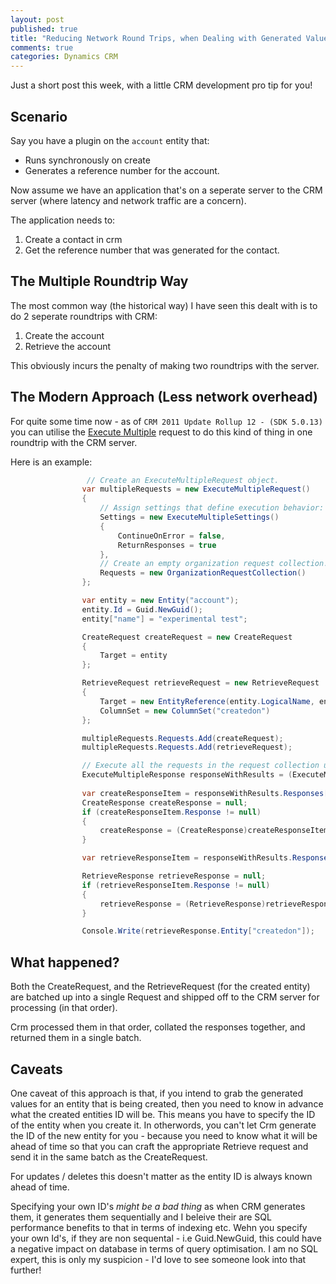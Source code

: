 ```yaml
---
layout: post
published: true
title: "Reducing Network Round Trips, when Dealing with Generated Values."
comments: true
categories: Dynamics CRM
---
```


Just a short post this week, with a little CRM development pro tip for you!

## Scenario
Say you have a plugin on the `account` entity that:

- Runs synchronously on create
- Generates a reference number for the account.

Now assume we have an application that's on a seperate server to the CRM server (where latency and network traffic are a concern).

The application needs to:

1. Create a contact in crm
2. Get the reference number that was generated for the contact.

## The Multiple Roundtrip Way
The most common way (the historical way) I have seen this dealt with is to do 2 seperate roundtrips with CRM:

1. Create the account
2. Retrieve the account

This obviously incurs the penalty of making two roundtrips with the server.

## The Modern Approach (Less network overhead)
For quite some time now - as of `CRM 2011 Update Rollup 12 - (SDK 5.0.13)` you can utilise the [Execute Multiple](http://msdn.microsoft.com/en-gb/library/jj863604(v=crm.5).aspx) request to do this kind of thing in one roundtrip with the CRM server.

Here is an example:

``` csharp
 				 // Create an ExecuteMultipleRequest object.
                var multipleRequests = new ExecuteMultipleRequest()
                {
                    // Assign settings that define execution behavior: continue on error, return responses. 
                    Settings = new ExecuteMultipleSettings()
                    {
                        ContinueOnError = false,
                        ReturnResponses = true
                    },
                    // Create an empty organization request collection.
                    Requests = new OrganizationRequestCollection()
                };

                var entity = new Entity("account");
                entity.Id = Guid.NewGuid();
                entity["name"] = "experimental test";

                CreateRequest createRequest = new CreateRequest
                {
                    Target = entity
                };

                RetrieveRequest retrieveRequest = new RetrieveRequest
                {
                    Target = new EntityReference(entity.LogicalName, entity.Id),
                    ColumnSet = new ColumnSet("createdon")
                };

                multipleRequests.Requests.Add(createRequest);
                multipleRequests.Requests.Add(retrieveRequest);

                // Execute all the requests in the request collection using a single web method call.
                ExecuteMultipleResponse responseWithResults = (ExecuteMultipleResponse)orgService.Execute(multipleRequests);
                             
                var createResponseItem = responseWithResults.Responses[0];
                CreateResponse createResponse = null;
                if (createResponseItem.Response != null)
                {
                    createResponse = (CreateResponse)createResponseItem.Response;
                }

                var retrieveResponseItem = responseWithResults.Responses[1];

                RetrieveResponse retrieveResponse = null;
                if (retrieveResponseItem.Response != null)
                {
                    retrieveResponse = (RetrieveResponse)retrieveResponseItem.Response;
                }

                Console.Write(retrieveResponse.Entity["createdon"]);

```

## What happened?
Both the CreateRequest, and the RetrieveRequest (for the created entity) are batched up into a single Request and shipped off to the CRM server for processing (in that order).

Crm processed them in that order, collated the responses together, and returned them in a single batch.

## Caveats
One caveat of this approach is that, if you intend to grab the generated values for an entity that is being created, then you need to know in advance what the created entities ID will be. This means you have to specify the ID of the entity when you create it. In otherwords, you can't let Crm generate the ID of the new entity for you - because you need to know what it will be ahead of time so that you can craft the appropriate Retrieve request and send it in the same batch as the CreateRequest.

For updates / deletes this doesn't matter as the entity ID is always known ahead of time.

Specifying your own ID's _might be a bad thing_ as when CRM generates them, it generates them sequentially and I beleive their are SQL performance benefits to that in terms of indexing etc. Wehn you specify your own Id's, if they are non sequental - i.e Guid.NewGuid, this could have a negative impact on database in terms of query optimisation. I am no SQL expert, this is only my suspicion - I'd love to see someone look into that further!

 





